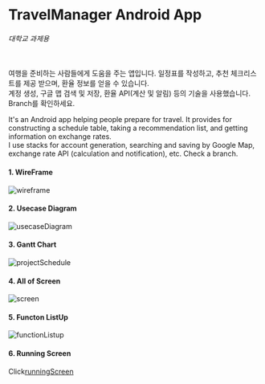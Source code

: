# TravelManager Android App
###### 대학교 과제용
\
여행을 준비하는 사람들에게 도움을 주는 앱입니다. 일정표를 작성하고, 추천 체크리스트를 제공 받으며, 환율 정보를 얻을 수 있습니다.  
계정 생성, 구글 맵 검색 및 저장, 환율 API(계산 및 알림) 등의 기술을 사용했습니다. Branch를 확인하세요.

It's an Android app helping people prepare for travel. It provides for constructing a schedule table, taking a recommendation list, and getting information on exchange rates.  
I use stacks for account generation, searching and saving by Google Map, exchange rate API (calculation and notification), etc. Check a branch.  


#### 1. WireFrame
![wireframe](https://github.com/StealthBlack66/AndroidTravel/assets/130235113/aaf9ccef-cc2c-4c76-9e8f-ce4f8727bdc8)


#### 2. Usecase Diagram
![usecaseDiagram](https://github.com/StealthBlack66/AndroidTravel/assets/130235113/ba59c4d4-3380-470a-962b-45017f824d65)

#### 3. Gantt Chart
![projectSchedule](https://github.com/StealthBlack66/AndroidTravel/assets/130235113/5779e073-569f-473d-85b1-ba87baed6064)

#### 4. All of Screen
![screen](https://github.com/StealthBlack66/AndroidTravel/assets/130235113/5bf8c706-7848-471f-bc16-a0531b63c9e6)

#### 5. Functon ListUp
![functionListup](https://github.com/StealthBlack66/AndroidTravel/assets/130235113/75bae4dc-fdb5-4275-97b6-84fd7b9a7832)

#### 6. Running Screen
Click[runningScreen](https://www.youtube.com/watch?si=xK0iCMqVWfYI1hQH&v=uluZ7uPzGNg&feature=youtu.be)

